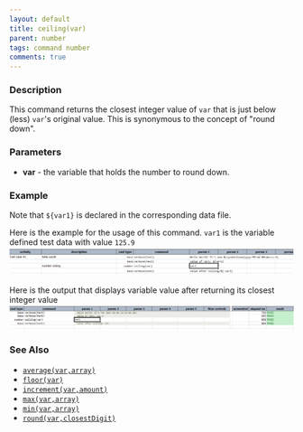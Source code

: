```yaml
---
layout: default
title: ceiling(var)
parent: number
tags: command number
comments: true
---
```



### Description
This command returns the closest integer value of `var` that is just below (less) `var`'s original value.  This is
synonymous to the concept of "round down".


### Parameters
- **var** - the variable that holds the number to round down.


### Example
Note that `${var1}` is declared in the corresponding data file.

Here is the example for the usage of this command. `var1` is the variable defined test data with value `125.9`<br/>
![script](image/ceiling_01.png)

Here is the output that displays variable value after returning its closest integer value<br/>
![output](image/ceiling_02.png)


### See Also
- [`average(var,array)`](average(var,array))
- [`floor(var)`](floor(var))
- [`increment(var,amount)`](increment(var,amount))
- [`max(var,array)`](max(var,array))
- [`min(var,array)`](min(var,array))
- [`round(var,closestDigit)`](round(var,closestDigit))